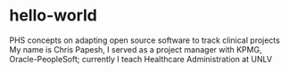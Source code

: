 # hello-world
PHS concepts on adapting open source software to track clinical projects
My name is Chris Papesh, I served as a project manager with KPMG, Oracle-PeopleSoft; currently I teach Healthcare Administration at UNLV
